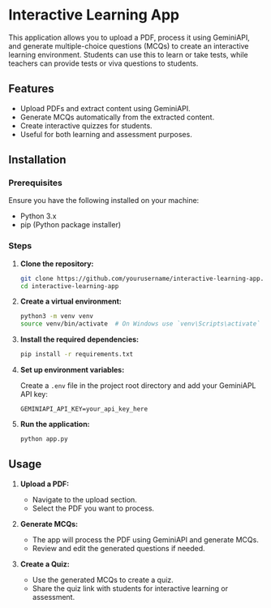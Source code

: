 # Interactive Learning App

This application allows you to upload a PDF, process it using GeminiAPI, and generate multiple-choice questions (MCQs) to create an interactive learning environment. Students can use this to learn or take tests, while teachers can provide tests or viva questions to students.

## Features

- Upload PDFs and extract content using GeminiAPI.
- Generate MCQs automatically from the extracted content.
- Create interactive quizzes for students.
- Useful for both learning and assessment purposes.

## Installation

### Prerequisites

Ensure you have the following installed on your machine:

- Python 3.x
- pip (Python package installer)

### Steps

1. **Clone the repository:**

    ```bash
    git clone https://github.com/yourusername/interactive-learning-app.git
    cd interactive-learning-app
    ```

2. **Create a virtual environment:**

    ```bash
    python3 -m venv venv
    source venv/bin/activate  # On Windows use `venv\Scripts\activate`
    ```

3. **Install the required dependencies:**

    ```bash
    pip install -r requirements.txt
    ```

4. **Set up environment variables:**

    Create a `.env` file in the project root directory and add your GeminiAPL API key:

    ```plaintext
    GEMINIAPI_API_KEY=your_api_key_here
    ```

5. **Run the application:**

    ```bash
    python app.py
    ```

## Usage

1. **Upload a PDF:**
   - Navigate to the upload section.
   - Select the PDF you want to process.

2. **Generate MCQs:**
   - The app will process the PDF using GeminiAPI and generate MCQs.
   - Review and edit the generated questions if needed.

3. **Create a Quiz:**
   - Use the generated MCQs to create a quiz.
   - Share the quiz link with students for interactive learning or assessment.
